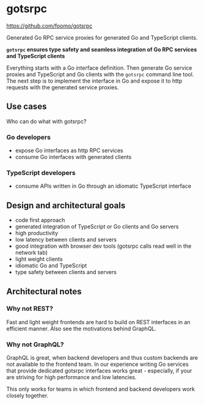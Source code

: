 # gotsrpc

https://github.com/foomo/gotsrpc

Generated Go RPC service proxies for generated Go and TypeScript clients.

**`gotsrpc` ensures type safety and seamless integration of Go RPC services and TypeScript clients**

Everything starts with a Go interface definition. Then generate Go service proxies and TypeScript and Go clients with the `gotsrpc` command line tool. The next step is to implement the interface in Go and expose it to http requests with the generated service proxies.

## Use cases

Who can do what with gotsrpc?

### Go developers

- expose Go interfaces as http RPC services
- consume Go interfaces with generated clients

### TypeScript developers

- consume APIs written in Go through an idiomatic TypeScript interface


## Design and architectural goals

- code first approach
- generated integration of TypeScript or Go clients and Go servers
- high productivity
- low latency between clients and servers
- good integration with browser dev tools (gotsrpc calls read well in the network tab)
- light weight clients
- idiomatic Go and TypeScript
- type safety between clients and servers

## Architectural notes

### Why not REST?

Fast and light weight frontends are hard to build on REST interfaces in an efficient manner. Also see the motivations behind GraphQL.

### Why not GraphQL?

GraphQL is great, when backend developers and thus custom backends are not available to the frontend team. In our experience writing Go services that provide dedicated gotsrpc interfaces works great - especially, if your are striving for high performance and low latencies.

This only works for teams in which frontend and backend developers work closely together.
